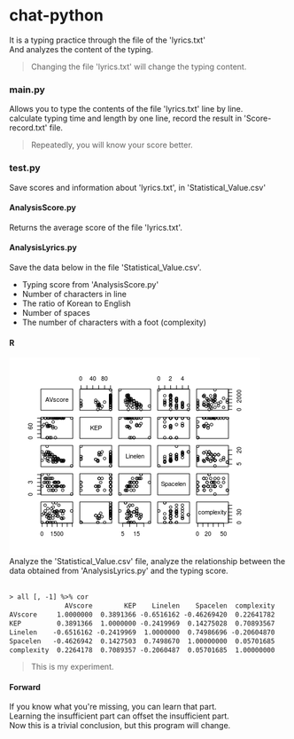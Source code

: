 # chat-python

It is a typing practice through the file of the 'lyrics.txt'  
And analyzes the content of the typing.
> Changing the file 'lyrics.txt' will change the typing content.

### main.py
Allows you to type the contents of the file 'lyrics.txt' line by line.  
calculate typing time and length by one line, record the result in 'Score-record.txt' file.
> Repeatedly, you will know your score better.

### test.py
Save scores and information about 'lyrics.txt', in 'Statistical_Value.csv'  

#### AnalysisScore.py
Returns the average score of the file 'lyrics.txt'.

#### AnalysisLyrics.py
Save the data below in the file 'Statistical_Value.csv'.
- Typing score from 'AnalysisScore.py'
- Number of characters in line
- The ratio of Korean to English
- Number of spaces
- The number of characters with a foot (complexity)

#### R
![](R/Rplot.png)  
Analyze the 'Statistical_Value.csv' file, analyze the relationship between the data obtained from 'AnalysisLyrics.py' and the typing score.  
<pre><code>
> all [, -1] %>% cor
              AVscore        KEP    Linelen    Spacelen  complexity
AVscore     1.0000000  0.3891366 -0.6516162 -0.46269420  0.22641782
KEP         0.3891366  1.0000000 -0.2419969  0.14275028  0.70893567
Linelen    -0.6516162 -0.2419969  1.0000000  0.74986696 -0.20604870
Spacelen   -0.4626942  0.1427503  0.7498670  1.00000000  0.05701685
complexity  0.2264178  0.7089357 -0.2060487  0.05701685  1.00000000
</code></pre>
> This is my experiment.

#### Forward
If you know what you're missing, you can learn that part.  
Learning the insufficient part can offset the insufficient part.  
Now this is a trivial conclusion, but this program will change.
